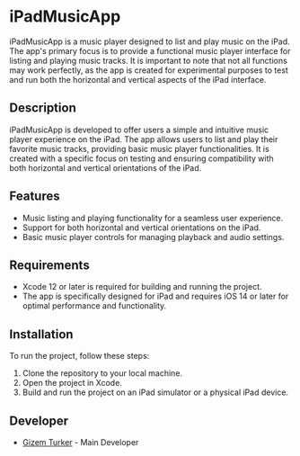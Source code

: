 # iPadMusicApp

iPadMusicApp is a music player designed to list and play music on the iPad. The app's primary focus is to provide a functional music player interface for listing and playing music tracks. It is important to note that not all functions may work perfectly, as the app is created for experimental purposes to test and run both the horizontal and vertical aspects of the iPad interface.

## Description

iPadMusicApp is developed to offer users a simple and intuitive music player experience on the iPad. The app allows users to list and play their favorite music tracks, providing basic music player functionalities. It is created with a specific focus on testing and ensuring compatibility with both horizontal and vertical orientations of the iPad.

## Features

- Music listing and playing functionality for a seamless user experience.
- Support for both horizontal and vertical orientations on the iPad.
- Basic music player controls for managing playback and audio settings.

## Requirements

- Xcode 12 or later is required for building and running the project.
- The app is specifically designed for iPad and requires iOS 14 or later for optimal performance and functionality.

## Installation

To run the project, follow these steps:

1. Clone the repository to your local machine.
2. Open the project in Xcode.
3. Build and run the project on an iPad simulator or a physical iPad device.

## Developer

- [Gizem Turker](https://github.com/gizemturker) - Main Developer

